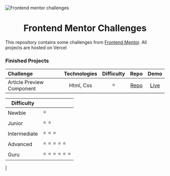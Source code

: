 ![Frontend mentor challenges](./assets/banner.png)

<h1 align="center">Frontend Mentor Challenges</h1>

This repository contains some challenges from [Frontend Mentor](https://www.frontendmentor.io/challenges). All projects are hosted on Vercel

### Finished Projects

| Challenge                 | Technologies | Difficulty |                                                         Repo                                                         |                                     Demo                                      |
| :------------------------ | :----------: | :--------: | :------------------------------------------------------------------------------------------------------------------: | :---------------------------------------------------------------------------: |
| Article Preview Component |  Html, Css   |   :star:   | [Repo](https://github.com/BoyanLiuu/Frontend-Mentor-Solution/tree/master/social-media-dashboard-with-theme-switcher) | [Live](https://social-media-dashboard-with-theme-switch-solution.vercel.app/) |


| Difficulty   |                                           |
| ------------ | ----------------------------------------- |
| Newbie       | :star:                                    |
| Junior       | :star: :star:                             |
| Intermediate | :star: :star: :star:                      |
| Advanced     | :star: :star: :star: :star: :star:        |
| Guru         | :star: :star: :star: :star: :star: :star: |


<!-- # Frontend-Mentor-Challenges

This repository contains some challenges from [Frontend Mentor](https://www.frontendmentor.io/challenges).
All projects are hosted on Vercel

### Finished Projects

| Difficulty   |                                           |
| ------------ | ----------------------------------------- |
| Newbie       | :star:                                    |
| Junior       | :star: :star:                             |
| Intermediate | :star: :star: :star:                      |
| Advanced     | :star: :star: :star: :star: :star:        |
| Guru         | :star: :star: :star: :star: :star: :star: |

| Challenges                               |               Technologies / Approaches               |                                                         Repo                                                         |                                     Demo                                      |
| :--------------------------------------- | :---------------------------------------------------: | :------------------------------------------------------------------------------------------------------------------: | :---------------------------------------------------------------------------: |
| Social media dashboard with theme switch | Html, Css,Css Flexbox, Js, React.js, Styled Component | [Repo](https://github.com/BoyanLiuu/Frontend-Mentor-Solution/tree/master/social-media-dashboard-with-theme-switcher) | [Live](https://social-media-dashboard-with-theme-switch-solution.vercel.app/) |
| Loop studios landing page with react     | Html, Css,Css Flexbox, Js, React.js, Styled Component |          [Repo](https://github.com/BoyanLiuu/Frontend-Mentor-Solution/tree/master/loopstudios-landing-page)          |          [Live](https://loop-studios-landing-page-react.vercel.app/)          |

 | Name                                                                                                                                                                     | Difficulty           | Technologies / Approaches                              |
 | ------------------------------------------------------------------------------------------------------------------------------------------------------------------------ | -------------------- | ------------------------------------------------------ |
 | [Article Preview Component](https://mesutcifci.github.io/Frontend-Mentor-Challenges/article-preview-component-master/index.html)                                         | :star:               | HTML, CSS, JS                                          |
 | [Base Apparel Coming Soon](https://mesutcifci.github.io/Frontend-Mentor-Challenges/base-apparel-coming-soon-master/index.html)                                           | :star:               | HTML, SCSS, JS                                         |
 | [Coding Bootcamp Testimonials Slider](https://mesutcifci.github.io/Frontend-Mentor-Challenges/coding-bootcamp-testimonials-slider-master/index.html)                     | :star:               | HTML, CSS, JS                                          |
 | [FAQ Accordion Card](https://mesutcifci.github.io/Frontend-Mentor-Challenges/faq-accordion-card-main/index.html)                                                         | :star:               | HTML, CSS, JS                                          |
 | [Four Card Feature Section](https://mesutcifci.github.io/Frontend-Mentor-Challenges/four-card-feature-section-master/index.html)                                         | :star:               | HTML, SCSS, JS                                         |
 | [Huddle Landing Page With Introductiory](https://mesutcifci.github.io/Frontend-Mentor-Challenges/huddle-landing-page-with-single-introductory-section-master/index.html) | :star:               | HTML, SCSS, JS                                         |
 | [Intro Component With Signup Form](https://mesutcifci.github.io/Frontend-Mentor-Challenges/intro-component-with-signup-form-master/index.html)                           | :star:               | HTML, SCSS, JS                                         |
 | [Ping Coming Soon Page](https://mesutcifci.github.io/Frontend-Mentor-Challenges/ping-coming-soon-page-master/index.html)                                                 | :star:               | HTML, SCSS, JS                                         |
 | [Profile Card Component](https://mesutcifci.github.io/Frontend-Mentor-Challenges/profile-card-component-main/index.html)                                                 | :star:               | HTML, CSS, JS                                          |
 | [Single Price Grid Component](https://mesutcifci.github.io/Frontend-Mentor-Challenges/single-price-grid-component-master/index.html)                                     | :star:               | HTML, SCSS, JS                                         |
 | [Social Proof Section](https://mesutcifci.github.io/Frontend-Mentor-Challenges/social-proof-section-master/index.html)                                                   | :star:               | HTML, CSS, JS                                          |
 | [Fylo Data Storage Component](https://mesutcifci.github.io/Frontend-Mentor-Challenges/fylo-data-storage-component-master/index.html)                                     | :star: :star:        | HTML, CSS, JS                                          |
 | [Fylo Dark Theme Landing Page](https://mesutcifci.github.io/Frontend-Mentor-Challenges/fylo-dark-theme-landing-page-master/index.html)                                   | :star: :star:        | HTML, SCSS(BEM), JS, PIXEL PERFECT, MOBILE FIRST       |
 | [Project Tracking Intro Component](https://mesutcifci.github.io/Frontend-Mentor-Challenges/project-tracking-intro-component-master/index.html)                           | :star: :star:        | HTML, SCSS, JS, BOOTSTRAP                              |
 | [Chat App CSS Illustration](https://mesutcifci.github.io/Frontend-Mentor-Challenges/chat-app-css-illustration-master/index.html)                                         | :star: :star: :star: | HTML, SCSS(BEM), JS, PIXEL PERFECT, MOBILE FIRST       |
 | [Manage Landing Page](https://mesutcifci.github.io/Frontend-Mentor-Challenges/manage-landing-page-master/index.html)                                                     | :star: :star: :star: | HTML, SCSS(BEM), JS, PIXEL PERFECT, MOBILE FIRST       |
 | [Static Job Listings With Data Attributes](https://mesutcifci.github.io/Frontend-Mentor-Challenges/static-job-listings-with-data-attributes/index.html)                  | :star: :star: :star: | HTML, SCSS(BEM), JS, PIXEL PERFECT, MOBILE FIRST       |
 | [Static Job Listings With JSON](https://mesutcifci.github.io/Frontend-Mentor-Challenges/static-job-listings-with-json/index.html)                                        | :star: :star: :star: | HTML, SCSS(BEM), JS(AJAX), PIXEL PERFECT, MOBILE FIRST | --> |
